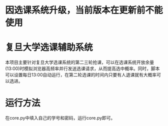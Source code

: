 # 因选课系统升级，当前版本在更新前不能使用
# 复旦大学选课辅助系统
  本项目主要针对复旦大学选课系统的第二三轮抢课，可以在选课系统开放余量(13:00)时模拟浏览器高频率并行发送选课请求，从而提高选中概率。同时，脚本可以设置每日13:00自动运行，在第二轮选课的时间内只要有人退课就有大概率可以选进。
# 运行方法
  在core.py中填入自己的学号和密码，运行core.py即可。
